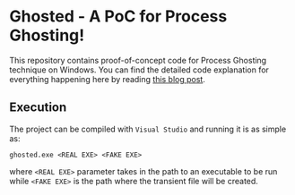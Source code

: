 # Ghosted - A PoC for Process Ghosting!

This repository contains proof-of-concept code for Process Ghosting technique on Windows. You can find the detailed code explanation for everything happening here by reading [this blog post](https://whokilleddb.github.io/blogs/posts/process-ghosting/).


## Execution

The project can be compiled with `Visual Studio` and running it is as simple as:

```
ghosted.exe <REAL EXE> <FAKE EXE>
```

where `<REAL EXE>` parameter takes in the path to an executable to be run while `<FAKE EXE>` is the path where the transient file will be created. 